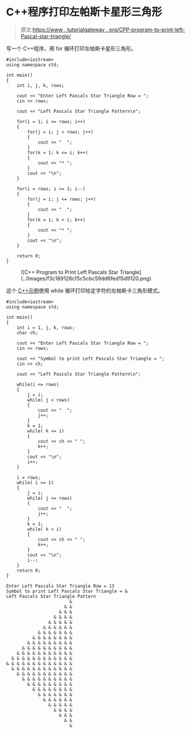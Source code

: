 # C++程序打印左帕斯卡星形三角形

> 原文:[https://www . tutorialgateway . org/CPP-program-to-print-left-Pascal-star-triangle/](https://www.tutorialgateway.org/cpp-program-to-print-left-pascals-star-triangle/)

写一个 C++程序，用 for 循环打印左帕斯卡星形三角形。

```
#include<iostream>
using namespace std;

int main()
{
	int i, j, k, rows;

    cout << "Enter Left Pascals Star Triangle Row = ";
    cin >> rows;

    cout << "Left Pascals Star Triangle Pattern\n"; 

    for(i = 1; i <= rows; i++)
    {
    	for(j = i; j < rows; j++)
		{
            cout << "  ";
        }
        for(k = 1; k <= i; k++)
        {
            cout << "* ";
        }
        cout << "\n";
    }	

    for(i = rows; i >= 1; i--)
    {
    	for(j = i; j <= rows; j++)
		{
            cout << "  ";
        }
        for(k = 1; k < i; k++)
        {
            cout << "* ";
        }
        cout << "\n";
    }

 	return 0;
}
```

<figure class="wp-block-image size-large">![C++ Program to Print Left Pascals Star Triangle](../Images/f3c189126cf5c5cbc59dd6fed15d9120.png)</figure>

这个 [C++示例](https://www.tutorialgateway.org/cpp-programs/)使用 while 循环打印给定字符的左帕斯卡三角形模式。

```
#include<iostream>
using namespace std;

int main()
{
	int i = 1, j, k, rows;
    char ch;

    cout << "Enter Left Pascals Star Triangle Row = ";
    cin >> rows;

    cout << "Symbol to print Left Pascals Star Triangle = ";
    cin >> ch;

    cout << "Left Pascals Star Triangle Pattern\n"; 

    while(i <= rows)
    {
        j = i;
    	while( j < rows)
		{
            cout << "  ";
            j++;
        }
        k = 1;
        while( k <= i)
        {
            cout << ch << " ";
            k++;
        }
        cout << "\n";
        i++;
    }	

    i = rows;
    while( i >= 1)
    {
        j = i;
    	while( j <= rows)
		{
            cout << "  ";
            j++;
        }
        k = 1;
        while( k < i)
        {
            cout << ch << " ";
            k++;
        }
        cout << "\n";
        i--;
    }	
 	return 0;
}
```

```
Enter Left Pascals Star Triangle Row = 13
Symbol to print Left Pascals Star Triangle = &
Left Pascals Star Triangle Pattern
                        & 
                      & & 
                    & & & 
                  & & & & 
                & & & & & 
              & & & & & & 
            & & & & & & & 
          & & & & & & & & 
        & & & & & & & & & 
      & & & & & & & & & & 
    & & & & & & & & & & & 
  & & & & & & & & & & & & 
& & & & & & & & & & & & & 
  & & & & & & & & & & & & 
    & & & & & & & & & & & 
      & & & & & & & & & & 
        & & & & & & & & & 
          & & & & & & & & 
            & & & & & & & 
              & & & & & & 
                & & & & & 
                  & & & & 
                    & & & 
                      & & 
                        & 
```